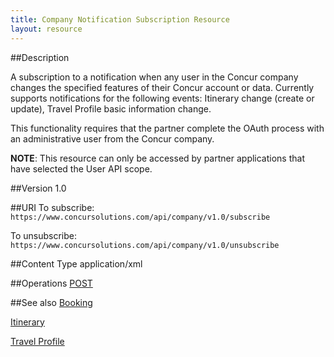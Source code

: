 ```yaml
---
title: Company Notification Subscription Resource 
layout: resource
---
```


##Description 

A subscription to a notification when any user in the Concur company changes the specified features of their Concur account or data. Currently supports notifications for the following events: Itinerary change (create or update), Travel Profile basic information change.

This functionality requires that the partner complete the OAuth process with an administrative user from the Concur company.

**NOTE**: This resource can only be accessed by partner applications that have selected the User API scope.

##Version
1.0

##URI
To subscribe:  
`https://www.concursolutions.com/api/company/v1.0/subscribe`

To unsubscribe:  
`https://www.concursolutions.com/api/company/v1.0/unsubscribe`

##Content Type
application/xml
 
##Operations
[POST][1]

##See also
[Booking][2]

[Itinerary][3]

[Travel Profile][4]

[1]: https://developer.concur.com/company-notification-subscription-resource/company-notification-subscription-resource-post
[2]: https://developer.concur.com/itinerary-tmc-and-third-party-developers/booking-resource
[3]: https://developer.concur.com/itinerary-tmc-and-third-party-developers/itinerary-resource
[4]: https://developer.concur.com/travel-profile/profile-resource
